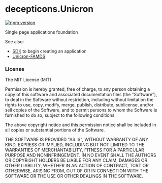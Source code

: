 decepticons.Unicron
================

[![npm version](https://badge.fury.io/js/decepticons.svg)](https://badge.fury.io/js/decepticons)

Single page applications foundation


See also:

- [SDK](https://github.com/web2solutions/unicron-sdk) to begin creating an application
- [Unicron-FAMDS](https://github.com/web2solutions/Unicron-FAMD)


### License

The MIT License (MIT)    

Permission is hereby granted, free of charge, to any person obtaining a copy of this software and associated documentation files (the "Software"), to deal in the Software without restriction, including without limitation the rights to use, copy, modify, merge, publish, distribute, sublicense, and/or sell copies of the Software, and to permit persons to whom the Software is furnished to do so, subject to the following conditions:

The above copyright notice and this permission notice shall be included in all copies or substantial portions of the Software.

THE SOFTWARE IS PROVIDED "AS IS", WITHOUT WARRANTY OF ANY KIND, EXPRESS OR IMPLIED, INCLUDING BUT NOT LIMITED TO THE WARRANTIES OF MERCHANTABILITY, FITNESS FOR A PARTICULAR PURPOSE AND NONINFRINGEMENT. IN NO EVENT SHALL THE AUTHORS OR COPYRIGHT HOLDERS BE LIABLE FOR ANY CLAIM, DAMAGES OR OTHER LIABILITY, WHETHER IN AN ACTION OF CONTRACT, TORT OR OTHERWISE, ARISING FROM, OUT OF OR IN CONNECTION WITH THE SOFTWARE OR THE USE OR OTHER DEALINGS IN THE SOFTWARE.